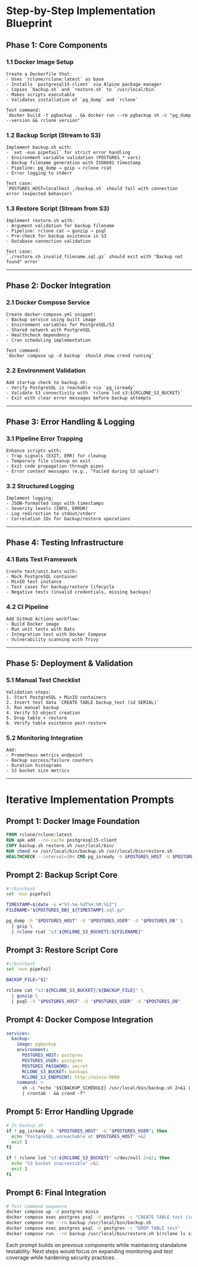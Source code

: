 # Step-by-Step Implementation Blueprint

## **Phase 1: Core Components**
### **1.1 Docker Image Setup**

```text
Create a Dockerfile that:
- Uses `rclone/rclone:latest` as base
- Installs `postgresql15-client` via Alpine package manager
- Copies `backup.sh` and `restore.sh` to `/usr/local/bin`
- Makes scripts executable
- Validates installation of `pg_dump` and `rclone`

Test command:
`docker build -t pgbackup . && docker run --rm pgbackup sh -c "pg_dump --version && rclone version"`
```

### **1.2 Backup Script (Stream to S3)**
```text
Implement backup.sh with:
- `set -euo pipefail` for strict error handling
- Environment variable validation (POSTGRES_* vars)
- Backup filename generation with ISO8601 timestamp
- Pipeline: pg_dump → gzip → rclone rcat
- Error logging to stderr

Test case:
`POSTGRES_HOST=localhost ./backup.sh` should fail with connection error (expected behavior)`
```

### **1.3 Restore Script (Stream from S3)**
```text
Implement restore.sh with:
- Argument validation for backup filename
- Pipeline: rclone cat → gunzip → psql
- Pre-check for backup existence in S3
- Database connection validation

Test case:
`./restore.sh invalid_filename.sql.gz` should exit with "Backup not found" error`
```

---

## **Phase 2: Docker Integration**
### **2.1 Docker Compose Service**
```text
Create docker-compose.yml snippet:
- Backup service using built image
- Environment variables for PostgreSQL/S3
- Shared network with PostgreSQL
- Healthcheck dependency
- Cron scheduling implementation

Test command:
`docker compose up -d backup` should show crond running`
```

### **2.2 Environment Validation**
```text
Add startup check to backup.sh:
- Verify PostgreSQL is reachable via `pg_isready`
- Validate S3 connectivity with `rclone lsd s3:${RCLONE_S3_BUCKET}`
- Exit with clear error messages before backup attempts
```

---

## **Phase 3: Error Handling & Logging**
### **3.1 Pipeline Error Trapping**
```text
Enhance scripts with:
- Trap signals (EXIT, ERR) for cleanup
- Temporary file cleanup on exit
- Exit code propagation through pipes
- Error context messages (e.g., "Failed during S3 upload")
```

### **3.2 Structured Logging**
```text
Implement logging:
- JSON-formatted logs with timestamps
- Severity levels (INFO, ERROR)
- Log redirection to stdout/stderr
- Correlation IDs for backup/restore operations
```

---

## **Phase 4: Testing Infrastructure**
### **4.1 Bats Test Framework**
```text
Create test/unit.bats with:
- Mock PostgreSQL container
- MinIO test instance
- Test cases for backup/restore lifecycle
- Negative tests (invalid credentials, missing backups)
```

### **4.2 CI Pipeline**
```text
Add GitHub Actions workflow:
- Build Docker image
- Run unit tests with Bats
- Integration test with Docker Compose
- Vulnerability scanning with Trivy
```

---

## **Phase 5: Deployment & Validation**
### **5.1 Manual Test Checklist**
```text
Validation steps:
1. Start PostgreSQL + MinIO containers
2. Insert test data `CREATE TABLE backup_test (id SERIAL)`
3. Run manual backup
4. Verify S3 object creation
5. Drop table + restore
6. Verify table existence post-restore
```

### **5.2 Monitoring Integration**
```text
Add:
- Prometheus metrics endpoint
- Backup success/failure counters
- Duration histograms
- S3 bucket size metrics
```

---

# Iterative Implementation Prompts

## **Prompt 1: Docker Image Foundation**
```dockerfile
FROM rclone/rclone:latest
RUN apk add --no-cache postgresql15-client
COPY backup.sh restore.sh /usr/local/bin/
RUN chmod +x /usr/local/bin/backup.sh /usr/local/bin/restore.sh
HEALTHCHECK --interval=30s CMD pg_isready -h $POSTGRES_HOST -U $POSTGRES_USER
```

## **Prompt 2: Backup Script Core**
```bash
#!/bin/bash
set -euo pipefail

TIMESTAMP=$(date -u +"%Y-%m-%dT%H:%M:%SZ")
FILENAME="${POSTGRES_DB}_${TIMESTAMP}.sql.gz"

pg_dump -h "$POSTGRES_HOST" -U "$POSTGRES_USER" -d "$POSTGRES_DB" \
  | gzip \
  | rclone rcat "s3:${RCLONE_S3_BUCKET}/${FILENAME}"
```

## **Prompt 3: Restore Script Core**
```bash
#!/bin/bash
set -euo pipefail

BACKUP_FILE="$1"

rclone cat "s3:${RCLONE_S3_BUCKET}/${BACKUP_FILE}" \
  | gunzip \
  | psql -h "$POSTGRES_HOST" -U "$POSTGRES_USER" -d "$POSTGRES_DB"
```

## **Prompt 4: Docker Compose Integration**
```yaml
services:
  backup:
    image: pgbackup
    environment:
      POSTGRES_HOST: postgres
      POSTGRES_USER: postgres
      POSTGRES_PASSWORD: secret
      RCLONE_S3_BUCKET: backups
      RCLONE_S3_ENDPOINT: http://minio:9000
    command: >
      sh -c "echo '$${BACKUP_SCHEDULE} /usr/local/bin/backup.sh 2>&1 | logger -t pgbackup'
      | crontab - && crond -f"
```

## **Prompt 5: Error Handling Upgrade**
```bash
# In backup.sh
if ! pg_isready -h "$POSTGRES_HOST" -U "$POSTGRES_USER"; then
  echo "PostgreSQL unreachable at $POSTGRES_HOST" >&2
  exit 1
fi

if ! rclone lsd "s3:${RCLONE_S3_BUCKET}" >/dev/null 2>&1; then
  echo "S3 bucket inaccessible" >&2
  exit 1
fi
```

## **Prompt 6: Final Integration**
```bash
# Test command sequence
docker compose up -d postgres minio
docker compose exec postgres psql -U postgres -c "CREATE TABLE test (id SERIAL)"
docker compose run --rm backup /usr/local/bin/backup.sh
docker compose exec postgres psql -U postgres -c "DROP TABLE test"
docker compose run --rm backup /usr/local/bin/restore.sh $(rclone ls s3:backups | awk '{print $2}')
```

Each prompt builds on previous components while maintaining standalone testability. Next steps would focus on expanding monitoring and test coverage while hardening security practices.